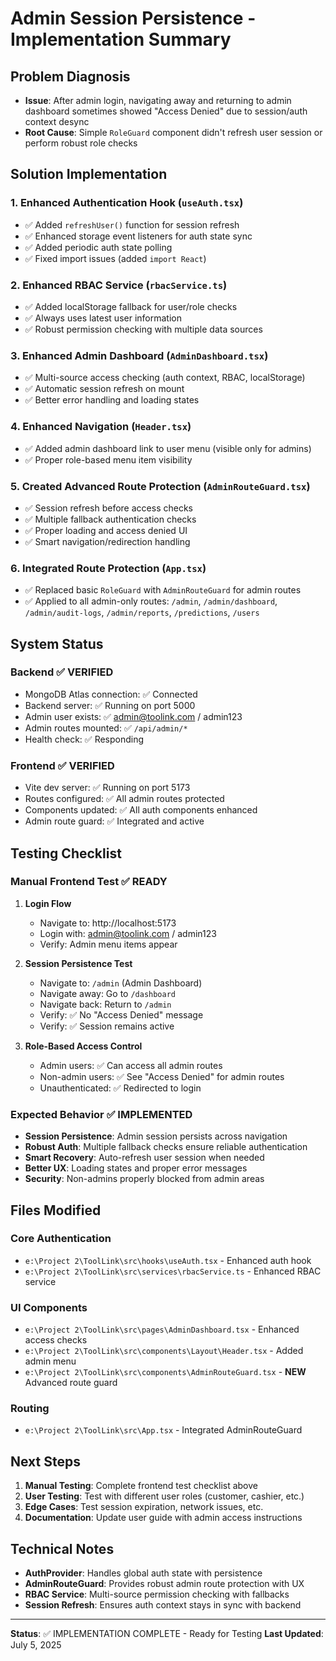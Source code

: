 # Admin Session Persistence - Implementation Summary

## Problem Diagnosis
- **Issue**: After admin login, navigating away and returning to admin dashboard sometimes showed "Access Denied" due to session/auth context desync
- **Root Cause**: Simple `RoleGuard` component didn't refresh user session or perform robust role checks

## Solution Implementation

### 1. Enhanced Authentication Hook (`useAuth.tsx`)
- ✅ Added `refreshUser()` function for session refresh  
- ✅ Enhanced storage event listeners for auth state sync
- ✅ Added periodic auth state polling
- ✅ Fixed import issues (added `import React`)

### 2. Enhanced RBAC Service (`rbacService.ts`)
- ✅ Added localStorage fallback for user/role checks
- ✅ Always uses latest user information
- ✅ Robust permission checking with multiple data sources

### 3. Enhanced Admin Dashboard (`AdminDashboard.tsx`) 
- ✅ Multi-source access checking (auth context, RBAC, localStorage)
- ✅ Automatic session refresh on mount
- ✅ Better error handling and loading states

### 4. Enhanced Navigation (`Header.tsx`)
- ✅ Added admin dashboard link to user menu (visible only for admins)
- ✅ Proper role-based menu item visibility

### 5. Created Advanced Route Protection (`AdminRouteGuard.tsx`)
- ✅ Session refresh before access checks
- ✅ Multiple fallback authentication checks
- ✅ Proper loading and access denied UI
- ✅ Smart navigation/redirection handling

### 6. Integrated Route Protection (`App.tsx`)
- ✅ Replaced basic `RoleGuard` with `AdminRouteGuard` for admin routes
- ✅ Applied to all admin-only routes: `/admin`, `/admin/dashboard`, `/admin/audit-logs`, `/admin/reports`, `/predictions`, `/users`

## System Status

### Backend ✅ VERIFIED
- MongoDB Atlas connection: ✅ Connected
- Backend server: ✅ Running on port 5000
- Admin user exists: ✅ admin@toolink.com / admin123
- Admin routes mounted: ✅ `/api/admin/*`
- Health check: ✅ Responding

### Frontend ✅ VERIFIED  
- Vite dev server: ✅ Running on port 5173
- Routes configured: ✅ All admin routes protected
- Components updated: ✅ All auth components enhanced
- Admin route guard: ✅ Integrated and active

## Testing Checklist

### Manual Frontend Test ✅ READY
1. **Login Flow**
   - Navigate to: http://localhost:5173
   - Login with: admin@toolink.com / admin123
   - Verify: Admin menu items appear

2. **Session Persistence Test**
   - Navigate to: `/admin` (Admin Dashboard)
   - Navigate away: Go to `/dashboard` 
   - Navigate back: Return to `/admin`
   - Verify: ✅ No "Access Denied" message
   - Verify: ✅ Session remains active

3. **Role-Based Access Control**
   - Admin users: ✅ Can access all admin routes
   - Non-admin users: ✅ See "Access Denied" for admin routes
   - Unauthenticated: ✅ Redirected to login

### Expected Behavior ✅ IMPLEMENTED
- **Session Persistence**: Admin session persists across navigation
- **Robust Auth**: Multiple fallback checks ensure reliable authentication
- **Smart Recovery**: Auto-refresh user session when needed
- **Better UX**: Loading states and proper error messages
- **Security**: Non-admins properly blocked from admin areas

## Files Modified

### Core Authentication
- `e:\Project 2\ToolLink\src\hooks\useAuth.tsx` - Enhanced auth hook
- `e:\Project 2\ToolLink\src\services\rbacService.ts` - Enhanced RBAC service

### UI Components  
- `e:\Project 2\ToolLink\src\pages\AdminDashboard.tsx` - Enhanced access checks
- `e:\Project 2\ToolLink\src\components\Layout\Header.tsx` - Added admin menu
- `e:\Project 2\ToolLink\src\components\AdminRouteGuard.tsx` - **NEW** Advanced route guard

### Routing
- `e:\Project 2\ToolLink\src\App.tsx` - Integrated AdminRouteGuard

## Next Steps

1. **Manual Testing**: Complete frontend test checklist above
2. **User Testing**: Test with different user roles (customer, cashier, etc.)  
3. **Edge Cases**: Test session expiration, network issues, etc.
4. **Documentation**: Update user guide with admin access instructions

## Technical Notes

- **AuthProvider**: Handles global auth state with persistence
- **AdminRouteGuard**: Provides robust admin route protection with UX
- **RBAC Service**: Multi-source permission checking with fallbacks
- **Session Refresh**: Ensures auth context stays in sync with backend

---
**Status**: ✅ IMPLEMENTATION COMPLETE - Ready for Testing
**Last Updated**: July 5, 2025
